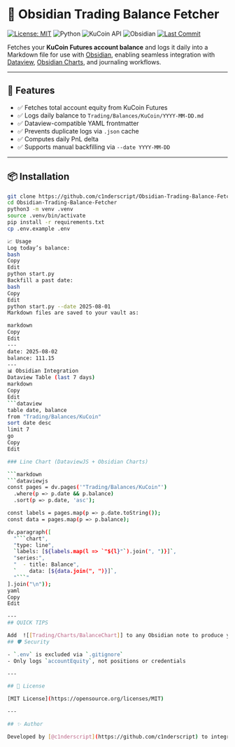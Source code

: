 # 🧾 Obsidian Trading Balance Fetcher

[![License: MIT](https://img.shields.io/github/license/c1nderscript/Obsidian-Trading-Balance-Fetcher)](https://opensource.org/licenses/MIT)
![Python](https://img.shields.io/badge/python-3.8%2B-blue)
![KuCoin API](https://img.shields.io/badge/api-kucoin-futures-blue)
![Obsidian](https://img.shields.io/badge/obsidian-integration-purple)
[![Last Commit](https://img.shields.io/github/last-commit/c1nderscript/Obsidian-Trading-Balance-Fetcher)](https://github.com/c1nderscript/Obsidian-Trading-Balance-Fetcher/commits/main)

Fetches your **KuCoin Futures account balance** and logs it daily into a Markdown file for use with [Obsidian](https://obsidian.md/), enabling seamless integration with [Dataview](https://github.com/blacksmithgu/obsidian-dataview), [Obsidian Charts](https://github.com/ZaidNaweed/obsidian-charts), and journaling workflows.

---

## 🚀 Features

- ✅ Fetches total account equity from KuCoin Futures
- ✅ Logs daily balance to `Trading/Balances/KuCoin/YYYY-MM-DD.md`
- ✅ Dataview-compatible YAML frontmatter
- ✅ Prevents duplicate logs via `.json` cache
- ✅ Computes daily PnL delta
- ✅ Supports manual backfilling via `--date YYYY-MM-DD`

---

## 📦 Installation

```bash
git clone https://github.com/c1nderscript/Obsidian-Trading-Balance-Fetcher.git
cd Obsidian-Trading-Balance-Fetcher
python3 -m venv .venv
source .venv/bin/activate
pip install -r requirements.txt
cp .env.example .env

📈 Usage
Log today’s balance:
bash
Copy
Edit
python start.py
Backfill a past date:
bash
Copy
Edit
python start.py --date 2025-08-01
Markdown files are saved to your vault as:

markdown
Copy
Edit
---
date: 2025-08-02
balance: 111.15
---
📊 Obsidian Integration
Dataview Table (last 7 days)
markdown
Copy
Edit
```dataview
table date, balance
from "Trading/Balances/KuCoin"
sort date desc
limit 7
go
Copy
Edit

### Line Chart (DataviewJS + Obsidian Charts)

```markdown
```dataviewjs
const pages = dv.pages('"Trading/Balances/KuCoin"')
  .where(p => p.date && p.balance)
  .sort(p => p.date, 'asc');

const labels = pages.map(p => p.date.toString());
const data = pages.map(p => p.balance);

dv.paragraph([
  "```chart",
  "type: line",
  `labels: [${labels.map(l => `"${l}"`).join(", ")}]`,
  "series:",
  "  - title: Balance",
  `    data: [${data.join(", ")}]`,
  "```"
].join("\n"));
yaml
Copy
Edit

---
## QUICK TIPS

Add  ![[Trading/Charts/BalanceChart]] to any Obsidian note to produce your balance sheet.
## 🛡 Security

- `.env` is excluded via `.gitignore`
- Only logs `accountEquity`, not positions or credentials

---

## 📜 License

[MIT License](https://opensource.org/licenses/MIT)

---

## ✨ Author

Developed by [@c1nderscript](https://github.com/c1nderscript) to integrate with [STRIDE](https://github.com/c1nderscript/STRIDE), Obsidian, and KuCoin.

